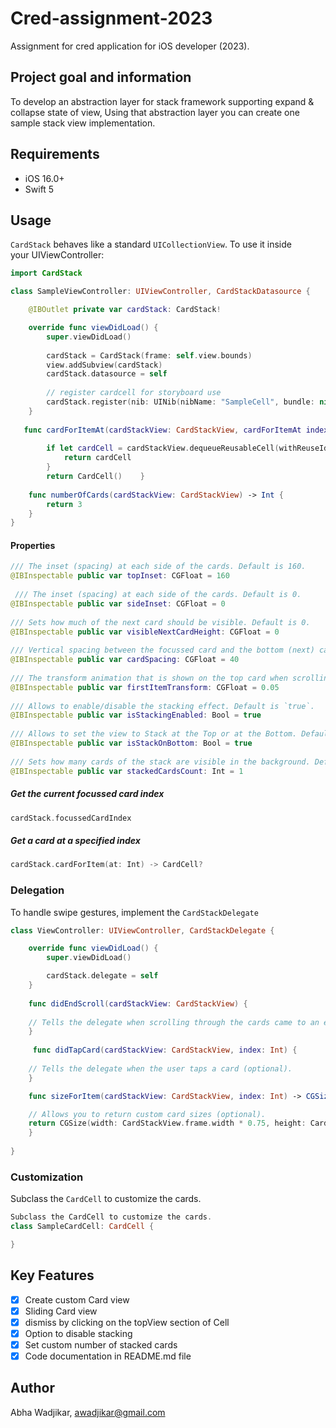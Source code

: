 # Cred-assignment-2023
Assignment for cred application for iOS developer (2023).

## Project goal and information
To develop an abstraction layer for stack framework supporting expand & collapse state
of view, Using that abstraction layer you can create one sample stack view
implementation.

## Requirements
* iOS 16.0+
* Swift 5

## Usage
`CardStack` behaves like a standard `UICollectionView`. To use it inside your UIViewController:

```swift
import CardStack

class SampleViewController: UIViewController, CardStackDatasource {

    @IBOutlet private var cardStack: CardStack!

    override func viewDidLoad() {
        super.viewDidLoad()
        
        cardStack = CardStack(frame: self.view.bounds)
        view.addSubview(cardStack)
        cardStack.datasource = self
        
        // register cardcell for storyboard use
        cardStack.register(nib: UINib(nibName: "SampleCell", bundle: nil), forCellWithReuseIdentifier: "SampleCell")
    }
    
   func cardForItemAt(cardStackView: CardStackView, cardForItemAt index: Int) -> CardCell {
        
        if let cardCell = cardStackView.dequeueReusableCell(withReuseIdentifier: "SampleCell", for: index) as? SampleCardCell {
            return cardCell
        }
        return CardCell()    }
    
    func numberOfCards(cardStackView: CardStackView) -> Int {
        return 3
    }
}
```

#### Properties
```swift
/// The inset (spacing) at each side of the cards. Default is 160.
@IBInspectable public var topInset: CGFloat = 160
    
 /// The inset (spacing) at each side of the cards. Default is 0.
@IBInspectable public var sideInset: CGFloat = 0
    
/// Sets how much of the next card should be visible. Default is 0.
@IBInspectable public var visibleNextCardHeight: CGFloat = 0 
   
/// Vertical spacing between the focussed card and the bottom (next) card. Default is 40.
@IBInspectable public var cardSpacing: CGFloat = 40
    
/// The transform animation that is shown on the top card when scrolling through the cards. Default is 0.05.
@IBInspectable public var firstItemTransform: CGFloat = 0.05
    
/// Allows to enable/disable the stacking effect. Default is `true`.
@IBInspectable public var isStackingEnabled: Bool = true
    
/// Allows to set the view to Stack at the Top or at the Bottom. Default is `true`.
@IBInspectable public var isStackOnBottom: Bool = true
    
/// Sets how many cards of the stack are visible in the background. Default is 1.
@IBInspectable public var stackedCardsCount: Int = 1
```

##### Get the current focussed card index
```swift
cardStack.focussedCardIndex
```

##### Get a card at a specified index
```swift
cardStack.cardForItem(at: Int) -> CardCell?
```

### Delegation
To handle swipe gestures, implement the `CardStackDelegate`


```swift
class ViewController: UIViewController, CardStackDelegate {

    override func viewDidLoad() {
        super.viewDidLoad()

        cardStack.delegate = self
    }
    
    func didEndScroll(cardStackView: CardStackView) {
    
    // Tells the delegate when scrolling through the cards came to an end (optional).
    }
    
     func didTapCard(cardStackView: CardStackView, index: Int) {
    
    // Tells the delegate when the user taps a card (optional).
    }

    func sizeForItem(cardStackView: CardStackView, index: Int) -> CGSize {

    // Allows you to return custom card sizes (optional).
    return CGSize(width: CardStackView.frame.width * 0.75, height: CardStackView.frame.height * 0.75)
    }
    
}
```

### Customization
Subclass the `CardCell` to customize the cards.
```swift
Subclass the CardCell to customize the cards.
class SampleCardCell: CardCell {

}

```

## Key Features
- [x] Create custom Card view
- [x] Sliding Card view
- [x] dismiss by clicking on the topView section of Cell
- [x] Option to disable stacking
- [x] Set custom number of stacked cards
- [x] Code documentation in README.md file

## Author
Abha Wadjikar, awadjikar@gmail.com

